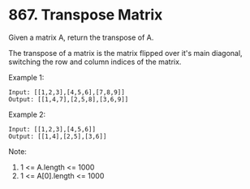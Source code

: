 # 867. Transpose Matrix

Given a matrix A, return the transpose of A.

The transpose of a matrix is the matrix flipped over it's main diagonal, switching the row and column indices of the matrix.

Example 1:
````
Input: [[1,2,3],[4,5,6],[7,8,9]]
Output: [[1,4,7],[2,5,8],[3,6,9]]
````
Example 2:
````
Input: [[1,2,3],[4,5,6]]
Output: [[1,4],[2,5],[3,6]]
````

Note:

1. 1 <= A.length <= 1000
2. 1 <= A[0].length <= 1000
